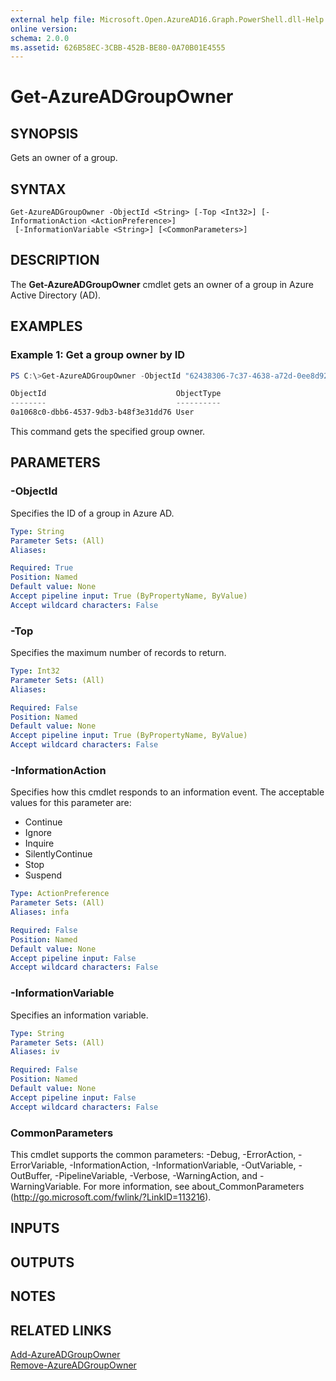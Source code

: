 ```yaml
---
external help file: Microsoft.Open.AzureAD16.Graph.PowerShell.dll-Help.xml
online version: 
schema: 2.0.0
ms.assetid: 626B58EC-3CBB-452B-BE80-0A70B01E4555
---
```


# Get-AzureADGroupOwner

## SYNOPSIS
Gets an owner of a group.

## SYNTAX

```
Get-AzureADGroupOwner -ObjectId <String> [-Top <Int32>] [-InformationAction <ActionPreference>]
 [-InformationVariable <String>] [<CommonParameters>]
```

## DESCRIPTION
The **Get-AzureADGroupOwner** cmdlet gets an owner of a group in Azure Active Directory (AD).
## EXAMPLES

### Example 1: Get a group owner by ID
```PowerShell
PS C:\>Get-AzureADGroupOwner -ObjectId "62438306-7c37-4638-a72d-0ee8d9217680"

ObjectId                             ObjectType
--------                             ----------
0a1068c0-dbb6-4537-9db3-b48f3e31dd76 User
```
This command gets the specified group owner.
## PARAMETERS

### -ObjectId
Specifies the ID of a group in Azure AD.

```yaml
Type: String
Parameter Sets: (All)
Aliases: 

Required: True
Position: Named
Default value: None
Accept pipeline input: True (ByPropertyName, ByValue)
Accept wildcard characters: False
```

### -Top
Specifies the maximum number of records to return.

```yaml
Type: Int32
Parameter Sets: (All)
Aliases: 

Required: False
Position: Named
Default value: None
Accept pipeline input: True (ByPropertyName, ByValue)
Accept wildcard characters: False
```

### -InformationAction
Specifies how this cmdlet responds to an information event. The acceptable values for this parameter are:

- Continue
- Ignore
- Inquire
- SilentlyContinue
- Stop
- Suspend

```yaml
Type: ActionPreference
Parameter Sets: (All)
Aliases: infa

Required: False
Position: Named
Default value: None
Accept pipeline input: False
Accept wildcard characters: False
```

### -InformationVariable
Specifies an information variable.

```yaml
Type: String
Parameter Sets: (All)
Aliases: iv

Required: False
Position: Named
Default value: None
Accept pipeline input: False
Accept wildcard characters: False
```

### CommonParameters
This cmdlet supports the common parameters: -Debug, -ErrorAction, -ErrorVariable, -InformationAction, -InformationVariable, -OutVariable, -OutBuffer, -PipelineVariable, -Verbose, -WarningAction, and -WarningVariable. For more information, see about_CommonParameters (http://go.microsoft.com/fwlink/?LinkID=113216).

## INPUTS

## OUTPUTS

## NOTES

## RELATED LINKS
[Add-AzureADGroupOwner](./Add-AzureADGroupOwner.md)  
[Remove-AzureADGroupOwner](./Remove-AzureADGroupOwner.md)

